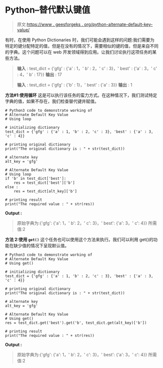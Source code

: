 # Python–替代默认键值

> 原文:[https://www . geesforgeks . org/python-alternate-default-key-value/](https://www.geeksforgeeks.org/python-alternate-default-key-value/)

有时，在使用 Python Dictionaries 时，我们可能会遇到这样的问题:我们需要为特定的键分配特定的值，但是在没有的情况下，需要相似的键的值，但是来自不同的字典。这个问题可以在 web 开发领域得到应用。让我们讨论执行这项任务的某些方法。

> **输入** : test_dict = {'gfg' : {'a' : 1，' b' : 2，' c' : 3}，' best' : {'a' : 3，' c' : 4，' b' : 17}}
> **输出** : 17
> 
> **输入** : test_dict = {'gfg' : {'b' : 1}，' best' : {'a' : 3}}
> **输出** : 1

**方法#1:使用循环**
这是可以执行该任务的蛮力方式。在这种情况下，我们测试特定字典的值，如果不存在，我们检查替代键并赋值。

```
# Python3 code to demonstrate working of 
# Alternate Default Key Value
# Using loop

# initializing dictionary
test_dict = {'gfg' : {'a' : 1, 'b' : 2, 'c' : 3}, 'best' : {'a' : 3, 'c' : 4}}

# printing original dictionary
print("The original dictionary is : " + str(test_dict))

# alternate key 
alt_key = 'gfg'

# Alternate Default Key Value
# Using loop
if 'b' in test_dict['best']:
    res = test_dict['best']['b']
else :
    res = test_dict[alt_key]['b']

# printing result 
print("The required value : " + str(res)) 
```

**Output :**

> 原始字典为:{'gfg': {'a': 1，' b': 2，' c': 3}，' best': {'a': 3，' c': 4}}
> 所需值:2

**方法 2:使用 `get()`**
这个任务也可以使用这个方法来执行。我们可以利用 get()的功能在缺少值的情况下呈现默认值。

```
# Python3 code to demonstrate working of 
# Alternate Default Key Value
# Using get()

# initializing dictionary
test_dict = {'gfg' : {'a' : 1, 'b' : 2, 'c' : 3}, 'best' : {'a' : 3, 'c' : 4}}

# printing original dictionary
print("The original dictionary is : " + str(test_dict))

# alternate key 
alt_key = 'gfg'

# Alternate Default Key Value
# Using get()
res = test_dict.get('best').get('b', test_dict.get(alt_key)['b'])

# printing result 
print("The required value : " + str(res)) 
```

**Output :**

> 原始字典为:{'gfg': {'a': 1，' b': 2，' c': 3}，' best': {'a': 3，' c': 4}}
> 所需值:2